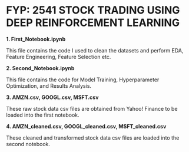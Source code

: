 # FYP: 2541 STOCK TRADING USING DEEP REINFORCEMENT LEARNING

**1. First_Notebook.ipynb**

This file contains the code I used to clean the datasets and perform EDA, Feature Engineering, Feature Selection etc.

**2. Second_Notebook.ipynb**

This file contains the code for Model Training, Hyperparameter Optimization, and Results Analysis.

**3. AMZN.csv, GOOGL.csv, MSFT.csv**

These raw stock data csv files are obtained from Yahoo! Finance to be loaded into the first notebook. 

**4. AMZN_cleaned.csv, GOOGL_cleaned.csv, MSFT_cleaned.csv**

These cleaned and transformed stock data csv files are loaded into the second notebook.
